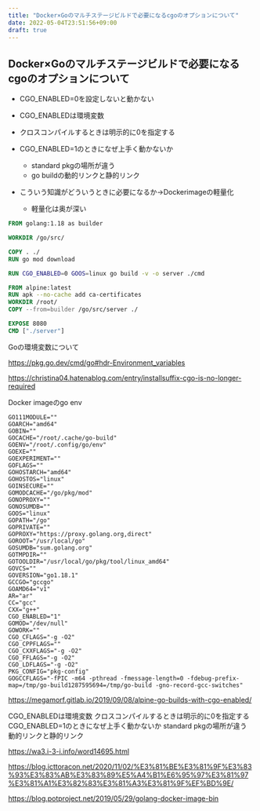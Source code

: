 ```yaml
---
title: "Docker×Goのマルチステージビルドで必要になるcgoのオプションについて"
date: 2022-05-04T23:51:56+09:00
draft: true
---
```


## Docker×Goのマルチステージビルドで必要になるcgoのオプションについて
* CGO_ENABLED=0を設定しないと動かない

* CGO_ENABLEDは環境変数
* クロスコンパイルするときは明示的に0を指定する
* CGO_ENABLED=1のときになぜ上手く動かないか
    * standard pkgの場所が違う
    * go buildの動的リンクと静的リンク
* こういう知識がどういうときに必要になるか→Dockerimageの軽量化
    * 軽量化は奥が深い


```dockerfile
FROM golang:1.18 as builder

WORKDIR /go/src/

COPY . ./
RUN go mod download

RUN CGO_ENABLED=0 GOOS=linux go build -v -o server ./cmd

FROM alpine:latest
RUN apk --no-cache add ca-certificates
WORKDIR /root/
COPY --from=builder /go/src/server ./

EXPOSE 8080
CMD ["./server"]

```
Goの環境変数について

https://pkg.go.dev/cmd/go#hdr-Environment_variables


https://christina04.hatenablog.com/entry/installsuffix-cgo-is-no-longer-required

Docker imageのgo env
```
GO111MODULE=""
GOARCH="amd64"
GOBIN=""
GOCACHE="/root/.cache/go-build"
GOENV="/root/.config/go/env"
GOEXE=""
GOEXPERIMENT=""
GOFLAGS=""
GOHOSTARCH="amd64"
GOHOSTOS="linux"
GOINSECURE=""
GOMODCACHE="/go/pkg/mod"
GONOPROXY=""
GONOSUMDB=""
GOOS="linux"
GOPATH="/go"
GOPRIVATE=""
GOPROXY="https://proxy.golang.org,direct"
GOROOT="/usr/local/go"
GOSUMDB="sum.golang.org"
GOTMPDIR=""
GOTOOLDIR="/usr/local/go/pkg/tool/linux_amd64"
GOVCS=""
GOVERSION="go1.18.1"
GCCGO="gccgo"
GOAMD64="v1"
AR="ar"
CC="gcc"
CXX="g++"
CGO_ENABLED="1"
GOMOD="/dev/null"
GOWORK=""
CGO_CFLAGS="-g -O2"
CGO_CPPFLAGS=""
CGO_CXXFLAGS="-g -O2"
CGO_FFLAGS="-g -O2"
CGO_LDFLAGS="-g -O2"
PKG_CONFIG="pkg-config"
GOGCCFLAGS="-fPIC -m64 -pthread -fmessage-length=0 -fdebug-prefix-map=/tmp/go-build1287595694=/tmp/go-build -gno-record-gcc-switches"

```
https://megamorf.gitlab.io/2019/09/08/alpine-go-builds-with-cgo-enabled/

CGO_ENABLEDは環境変数
クロスコンパイルするときは明示的に0を指定する
CGO_ENABLED=1のときになぜ上手く動かないか
    standard pkgの場所が違う
    動的リンクと静的リンク

https://wa3.i-3-i.info/word14695.html

https://blog.icttoracon.net/2020/11/02/%E3%81%BE%E3%81%9F%E3%83%93%E3%83%AB%E3%83%89%E5%A4%B1%E6%95%97%E3%81%97%E3%81%A1%E3%82%83%E3%81%A3%E3%81%9F%EF%BD%9E/


https://blog.potproject.net/2019/05/29/golang-docker-image-bin


